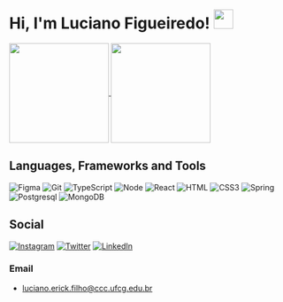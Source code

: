 # Hi, I'm Luciano Figueiredo! <a href="https://rahulmahesh.me/"><img src="https://media.giphy.com/media/hvRJCLFzcasrR4ia7z/giphy.gif" width="35px"></h1></a></p>

<a href="https://github.com/LucianErick">
  <img align="center" height="180rem" src="https://github-readme-stats.vercel.app/api?username=LucianErick&show_icons=true&theme=dracula">
</a>
<a href="https://github.com/LucianErick">
  <img align="center" height="180rem" src="https://github-readme-stats.vercel.app/api/top-langs/?username=LucianErick&layout=compact&theme=dracula">
</a>

## Languages, Frameworks and Tools

![Figma](https://img.shields.io/badge/figma-%23F24E1E.svg?style=for-the-badge&logo=figma&logoColor=white)
![Git](https://img.shields.io/badge/git-%23F05033.svg?style=for-the-badge&logo=git&logoColor=white)
![TypeScript](https://img.shields.io/badge/typescript-%23007ACC.svg?style=for-the-badge&logo=typescript&logoColor=white)
![Node](https://img.shields.io/badge/Node.js-43853D?style=for-the-badge&logo=node.js&logoColor=white)
![React](https://img.shields.io/badge/-React-47a1ba?style=for-the-badge&logo=react&logoColor=white)
![HTML](https://img.shields.io/badge/html-%23F24E1E.svg?style=for-the-badge&logo=html5&logoColor=white)
![CSS3](https://img.shields.io/badge/css3-%231572B6.svg?style=for-the-badge&logo=css3&logoColor=white)
![Spring](https://img.shields.io/badge/Spring-6DB33F?style=for-the-badge&logo=spring&logoColor=white)
![Postgresql](https://img.shields.io/badge/PostgreSQL-316192?style=for-the-badge&logo=postgresql&logoColor=white)
![MongoDB](https://img.shields.io/badge/MongoDB-4EA94B?style=for-the-badge&logo=mongodb&logoColor=white)

## Social

[![Instagram](https://img.shields.io/badge/@lucian__erick-%23E4405F.svg?style=for-the-badge&logo=Instagram&logoColor=white)](https://www.instagram.com/lucian_erick/?hl=pt-br)
[![Twitter](https://img.shields.io/badge/@lucer1ck-%231DA1F2.svg?style=for-the-badge&logo=Twitter&logoColor=white)](https://twitter.com/lucer1ck)
[![LinkedIn](https://img.shields.io/badge/linkedin-%230077B5.svg?style=for-the-badge&logo=linkedin&logoColor=white)](https://www.linkedin.com/in/luciano-figueiredo/)

### Email
- luciano.erick.filho@ccc.ufcg.edu.br
